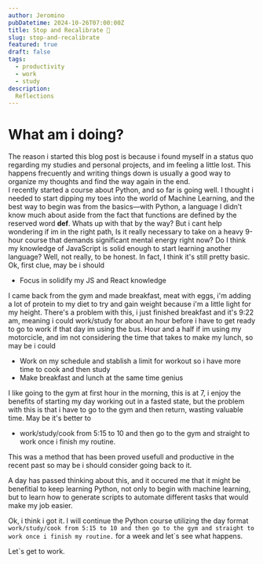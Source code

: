 ```yaml
---
author: Jeromino
pubDatetime: 2024-10-26T07:00:00Z
title: Stop and Recalibrate 🧭
slug: stop-and-recalibrate
featured: true
draft: false
tags:
  - productivity
  - work
  - study
description:
  Reflections
---
```



# What am i doing?

The reason i started this blog post is because i found myself in a status quo regarding my studies and personal projects, and im feeling a little lost. This happens frecuently and writing things down is usually a good way to organize my thoughts and find the way again in the end.<br> I recently started a course about Python, and so far is going well. I thought i needed to start dipping my toes into the world of Machine Learning, and the best way to begin was from the basics—with Python, a language I didn’t know much about aside from the fact that functions are defined by the reserved word **def**. Whats up with that by the way? But i cant help wondering if im in the right path, Is it really necessary to take on a heavy 9-hour course that demands significant mental energy right now? Do I think my knowledge of JavaScript is solid enough to start learning another language? Well, not really, to be honest. In fact, I think it's still pretty basic. <br>
Ok, first clue, may be i should 
- Focus in solidify my JS and React knowledge <br>

I came back from the gym and made breakfast, meat with eggs, i'm adding a lot of protein to my diet to try and gain weight because i'm a little light for my height. There's a problem with this, i just finished breakfast and it's 9:22 am, meaning i could work/study for about an hour before i have to get ready to go to work if that day im using the bus. Hour and a half if im using my motorcicle, and im not considering the time that takes to make my lunch, so may be i could <br>

- Work on my schedule and stablish a limit for workout so i have more time to cook and then study
- Make breakfast and lunch at the same time genius

I like going to the gym at first hour in the morning, this is at 7, i enjoy the benefits of starting my day working out in a fasted state, but the problem with this is that i have to go to the gym and then return, wasting valuable time. May be it's better to 
- work/study/cook from 5:15 to 10 and then go to the gym and straight to work once i finish my routine. 

This was a method that has been proved usefull and productive in the recent past so may be i should consider going back to it.

A day has passed thinking about this, and it occured me that it might be benefitial to keep learning Python, not only to begin with machine learning, but to learn how to generate scripts to automate different tasks that would make my job easier. <br>

Ok, i think i got it. I will continue the Python course utilizing the day format `work/study/cook from 5:15 to 10 and then go to the gym and straight to work once i finish my routine.` for a week and let`s see what happens.

Let`s get to work.
